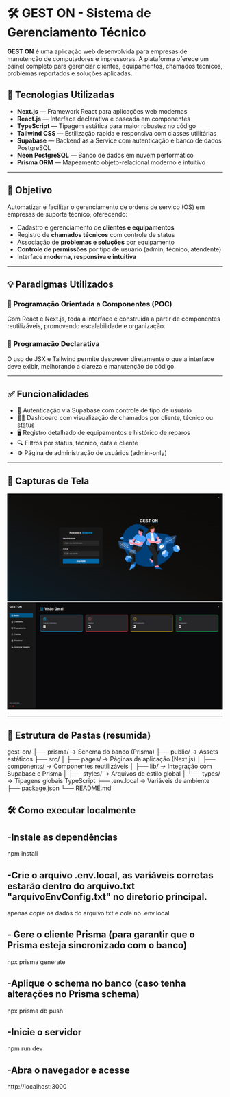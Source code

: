 # 🛠️ GEST ON - Sistema de Gerenciamento Técnico

**GEST ON** é uma aplicação web desenvolvida para empresas de manutenção de computadores e impressoras. A plataforma oferece um painel completo para gerenciar clientes, equipamentos, chamados técnicos, problemas reportados e soluções aplicadas.


## 🚀 Tecnologias Utilizadas

- **Next.js** — Framework React para aplicações web modernas
- **React.js** — Interface declarativa e baseada em componentes
- **TypeScript** — Tipagem estática para maior robustez no código
- **Tailwind CSS** — Estilização rápida e responsiva com classes utilitárias
- **Supabase** — Backend as a Service com autenticação e banco de dados PostgreSQL
- **Neon PostgreSQL** — Banco de dados em nuvem performático
- **Prisma ORM** — Mapeamento objeto-relacional moderno e intuitivo

---

## 🎯 Objetivo

Automatizar e facilitar o gerenciamento de ordens de serviço (OS) em empresas de suporte técnico, oferecendo:

- Cadastro e gerenciamento de **clientes e equipamentos**
- Registro de **chamados técnicos** com controle de status
- Associação de **problemas e soluções** por equipamento
- **Controle de permissões** por tipo de usuário (admin, técnico, atendente)
- Interface **moderna, responsiva e intuitiva**

---

## 💡 Paradigmas Utilizados

### 🔹 Programação Orientada a Componentes (POC)
Com React e Next.js, toda a interface é construída a partir de componentes reutilizáveis, promovendo escalabilidade e organização.

### 🔹 Programação Declarativa
O uso de JSX e Tailwind permite descrever diretamente o que a interface deve exibir, melhorando a clareza e manutenção do código.

---

## ✅ Funcionalidades

- 🔐 Autenticação via Supabase com controle de tipo de usuário  
- 🧑‍💼 Dashboard com visualização de chamados por cliente, técnico ou status  
- 🖥️ Registro detalhado de equipamentos e histórico de reparos  
- 🔍 Filtros por status, técnico, data e cliente  
- ⚙️ Página de administração de usuários (admin-only)  


---

## 📸 Capturas de Tela

![Pagina de Login](./public/paginainicial.png)
![Dashboard](./public/dashboard.png)

---
## 📁 Estrutura de Pastas (resumida)

gest-on/
├── prisma/                  → Schema do banco (Prisma)
├── public/                  → Assets estáticos
├── src/
│   ├── pages/               → Páginas da aplicação (Next.js)
│   ├── components/          → Componentes reutilizáveis
│   ├── lib/                 → Integração com Supabase e Prisma
│   ├── styles/              → Arquivos de estilo global
│   └── types/               → Tipagens globais TypeScript
├── .env.local               → Variáveis de ambiente
├── package.json
└── README.md

## 🛠️ Como executar localmente

## -Instale as dependências 
npm install

## -Crie o arquivo .env.local, as variáveis corretas estarão dentro do arquivo.txt "arquivoEnvConfig.txt" no diretorio principal.
apenas copie os dados do arquivo txt e cole no .env.local

## - Gere o cliente Prisma (para garantir que o Prisma esteja sincronizado com o banco)
npx prisma generate

## -Aplique o schema no banco (caso tenha alterações no Prisma schema)
npx prisma db push

## -Inicie o servidor
npm run dev

## -Abra o navegador e acesse
http://localhost:3000

